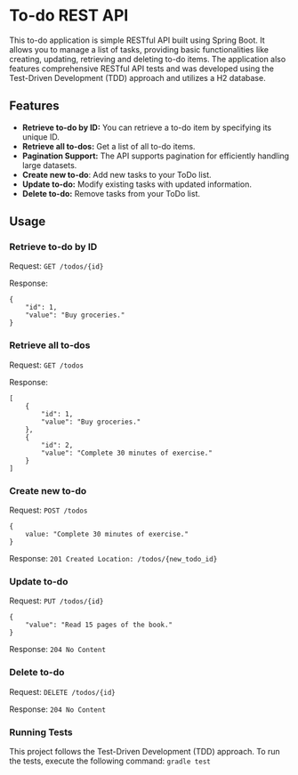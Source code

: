# To-do REST API

This to-do application is simple RESTful API built using Spring Boot. 
It allows you to manage a list of tasks, providing basic functionalities 
like creating, updating, retrieving and deleting to-do items.
The application also features comprehensive RESTful API tests and was developed using
the Test-Driven Development (TDD) approach and utilizes a H2 database.

## Features
* **Retrieve to-do by ID:** You can retrieve a to-do item by specifying its unique ID.
* **Retrieve all to-dos:** Get a list of all to-do items.
* **Pagination Support:** The API supports pagination for efficiently handling large datasets.
* **Create new to-do**: Add new tasks to your ToDo list.
* **Update to-do:** Modify existing tasks with updated information.
* **Delete to-do:** Remove tasks from your ToDo list.


## Usage
### Retrieve to-do by ID
Request:
`GET /todos/{id}`

Response:

    {
        "id": 1,
        "value": "Buy groceries."
    }

### Retrieve all to-dos
Request: `GET /todos`

Response:

    [
        {
            "id": 1,
            "value": "Buy groceries."
        },
        {
            "id": 2,
            "value": "Complete 30 minutes of exercise."
        }
    ]

### Create new to-do
Request: `POST /todos`

    {
        value: "Complete 30 minutes of exercise."
    }

Response: `201 Created
Location: /todos/{new_todo_id}`

### Update to-do

Request: `PUT /todos/{id}`
    
    {
        "value": "Read 15 pages of the book."
    }

Response: `204 No Content`

### Delete to-do

Request: `DELETE /todos/{id}`

Response: `204 No Content`

### Running Tests

This project follows the Test-Driven Development (TDD) approach.
To run the tests, execute the following command: `gradle test`



